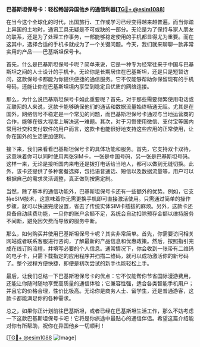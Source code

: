 **巴基斯坦保号卡：轻松畅游异国他乡的通信利器[[TG💪+ @esim1088](https://t.me/s/esim1088)]**

在当今这个全球化的时代，出国旅行、工作或学习已经变得越来越普遍。而当你踏上异国的土地时，通讯工具无疑是不可或缺的一部分。无论是为了保持与家人朋友的联系，还是为了处理工作事务，一部能够稳定使用的手机都显得尤为重要。而在这其中，选择合适的手机卡就成为了一个关键问题。今天，我们就来聊聊一款非常实用的产品——巴基斯坦保号卡。

首先，什么是巴基斯坦保号卡呢？简单来说，它是一种专为经常往来于中国与巴基斯坦之间的人士设计的手机卡。无论你是长期居住在巴基斯坦，还是只是短暂访问，这款保号卡都能为你提供便捷的通信服务。它不仅能够帮助你保留现有的手机号码，还能让你在巴基斯坦境内享受到稳定且优质的网络连接。

那么，为什么说巴基斯坦保号卡如此重要呢？首先，对于那些需要频繁使用电话或互联网的人来说，这款卡能够确保他们的通话和数据流量始终畅通无阻。尤其是在国外，网络信号不稳定是一个常见的问题，而巴基斯坦保号卡通过与当地运营商的合作，能够在很大程度上解决这一难题。其次，对于习惯使用微信、支付宝等国内常用社交和支付软件的用户而言，这款卡也能很好地支持这些应用的正常使用，让你在国外的生活更加便利。

接下来，我们来看看巴基斯坦保号卡的具体功能和服务。首先，它支持双卡双待，这意味着你可以同时使用两张SIM卡，一张是中国号码，另一张是巴基斯坦号码。这样一来，无论是接听国内来电还是拨打电话给当地人，都可以做到无缝切换。此外，该卡还提供了多种套餐选择，包括语音通话、短信以及数据流量等，用户可以根据自己的需求灵活调整，真正做到按需定制。

当然，除了基本的通信功能外，巴基斯坦保号卡还有一些额外的优势。例如，它支持eSIM技术，这意味着你无需更换手机即可直接激活使用。只需通过简单的操作步骤，就可以快速完成设置，省去了传统实体SIM卡插拔的麻烦。另外，这款卡还具备自动续费功能，一旦你的账户余额不足，系统会自动扣除预存金额以维持服务不间断，避免因欠费而导致的服务中断。

那么，如何购买并使用巴基斯坦保号卡呢？其实非常简单。首先，你需要访问相关网站或者联系客服进行咨询，了解最新的产品信息和优惠政策。然后，按照指引完成在线订购流程，并填写必要的个人信息。通常情况下，你会收到一张带有二维码的电子卡，只需下载指定的应用程序并扫描二维码，就可以成功激活你的新号码了。整个过程方便快捷，即便是初次尝试的新手也能轻松上手。

最后，让我们总结一下巴基斯坦保号卡的优点：它不仅能帮你节省国际漫游费用，还能让你随时随地享受高质量的通信体验；它兼容性强，适合各类智能手机用户；并且它的价格合理，性价比极高。无论你是商务人士、留学生，还是普通游客，这款卡都能满足你的各种需求。

总之，如果你正计划前往巴基斯坦，或者已经在巴基斯坦生活工作，那么不妨考虑一下这款巴基斯坦保号卡吧！它将是你旅途中最贴心的通信伴侣。希望这篇介绍能对你有所帮助，祝你在异国他乡一切顺利！

[[TG💪+ @esim1088](https://t.me/s/esim1088) ![Image](https://i.postimg.cc/4NQfJmqS/Snipaste-2025-05-13-00-14-12.png)]